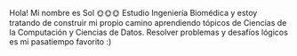 Hola! Mi nombre es Sol 🌞🌞🌞
Estudio Ingeniería Biomédica y estoy tratando de construir mi propio camino aprendiendo tópicos de Ciencias de la Computación y Ciencias de Datos. 
Resolver problemas y desafíos lógicos es mi pasatiempo favorito :) 

